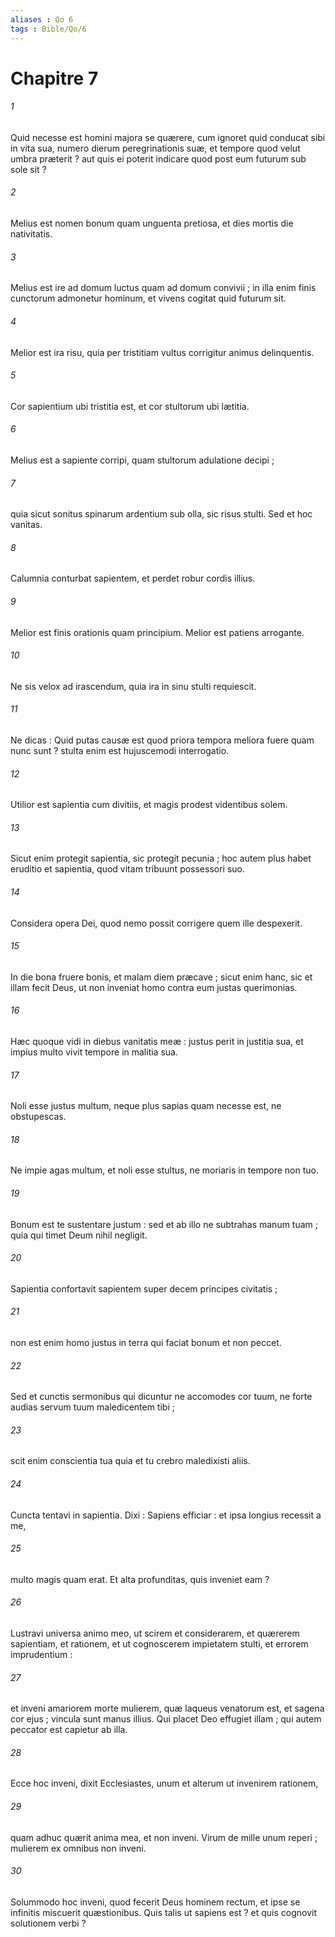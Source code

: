 ```yaml
---
aliases : Qo 6
tags : Bible/Qo/6
---
```


# Chapitre 7

###### 1
Quid necesse est homini majora se quærere, cum ignoret quid conducat sibi in vita sua, numero dierum peregrinationis suæ, et tempore quod velut umbra præterit ? aut quis ei poterit indicare quod post eum futurum sub sole sit ?
###### 2
Melius est nomen bonum quam unguenta pretiosa, et dies mortis die nativitatis.
###### 3
Melius est ire ad domum luctus quam ad domum convivii ; in illa enim finis cunctorum admonetur hominum, et vivens cogitat quid futurum sit.
###### 4
Melior est ira risu, quia per tristitiam vultus corrigitur animus delinquentis.
###### 5
Cor sapientium ubi tristitia est, et cor stultorum ubi lætitia.
###### 6
Melius est a sapiente corripi, quam stultorum adulatione decipi ;
###### 7
quia sicut sonitus spinarum ardentium sub olla, sic risus stulti. Sed et hoc vanitas.
###### 8
Calumnia conturbat sapientem, et perdet robur cordis illius.
###### 9
Melior est finis orationis quam principium. Melior est patiens arrogante.
###### 10
Ne sis velox ad irascendum, quia ira in sinu stulti requiescit.
###### 11
Ne dicas : Quid putas causæ est quod priora tempora meliora fuere quam nunc sunt ? stulta enim est hujuscemodi interrogatio.
###### 12
Utilior est sapientia cum divitiis, et magis prodest videntibus solem.
###### 13
Sicut enim protegit sapientia, sic protegit pecunia ; hoc autem plus habet eruditio et sapientia, quod vitam tribuunt possessori suo.
###### 14
Considera opera Dei, quod nemo possit corrigere quem ille despexerit.
###### 15
In die bona fruere bonis, et malam diem præcave ; sicut enim hanc, sic et illam fecit Deus, ut non inveniat homo contra eum justas querimonias.
###### 16
Hæc quoque vidi in diebus vanitatis meæ : justus perit in justitia sua, et impius multo vivit tempore in malitia sua.
###### 17
Noli esse justus multum, neque plus sapias quam necesse est, ne obstupescas.
###### 18
Ne impie agas multum, et noli esse stultus, ne moriaris in tempore non tuo.
###### 19
Bonum est te sustentare justum : sed et ab illo ne subtrahas manum tuam ; quia qui timet Deum nihil negligit.
###### 20
Sapientia confortavit sapientem super decem principes civitatis ;
###### 21
non est enim homo justus in terra qui faciat bonum et non peccet.
###### 22
Sed et cunctis sermonibus qui dicuntur ne accomodes cor tuum, ne forte audias servum tuum maledicentem tibi ;
###### 23
scit enim conscientia tua quia et tu crebro maledixisti aliis.
###### 24
Cuncta tentavi in sapientia. Dixi : Sapiens efficiar : et ipsa longius recessit a me,
###### 25
multo magis quam erat. Et alta profunditas, quis inveniet eam ?
###### 26
Lustravi universa animo meo, ut scirem et considerarem, et quærerem sapientiam, et rationem, et ut cognoscerem impietatem stulti, et errorem imprudentium :
###### 27
et inveni amariorem morte mulierem, quæ laqueus venatorum est, et sagena cor ejus ; vincula sunt manus illius. Qui placet Deo effugiet illam ; qui autem peccator est capietur ab illa.
###### 28
Ecce hoc inveni, dixit Ecclesiastes, unum et alterum ut invenirem rationem,
###### 29
quam adhuc quærit anima mea, et non inveni. Virum de mille unum reperi ; mulierem ex omnibus non inveni.
###### 30
Solummodo hoc inveni, quod fecerit Deus hominem rectum, et ipse se infinitis miscuerit quæstionibus. Quis talis ut sapiens est ? et quis cognovit solutionem verbi ?
